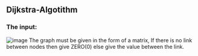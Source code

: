 ## Dijkstra-Algotithm
### The input:
![image](https://user-images.githubusercontent.com/58944893/97178078-04b28c00-17bd-11eb-9711-fc878bd27aa5.png)
The graph must be given in the form of a matrix, If there is no link between nodes then give ZERO(0) else give the value between the link.
